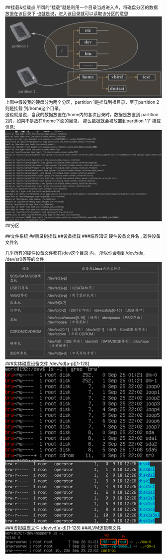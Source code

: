 ##挂载&挂载点
所谓的“挂载”就是利用一个目录当成进入点，将磁盘分区的数据放置在该目录下
也就是说，进入该目录就可以读取该分区的意思
![](.z_操作系统_硬件_设备_挂载_文件系统_images/943613c5.png)
上图中假设我的硬盘分为两个分区，partition 1是挂载到根目录，至于partition 2则是挂载 到/home这个目录。   
这也就是说，当我的数据放置在/home内的各次目录时，数据是放置到 partition 2的，如果不是放在/home下面的目录， 那么数据就会被放置到partition 1了
挂载信息:
![](.z_操作系统_硬件_设备_挂载_images/03867269.png)
##分区

##文件系统
##目录树挂载
##设备挂载
###临界知识
硬件设备文件名 , 软件设备文件名  

几乎所有的硬件设备文件都在/dev这个目录 内， 所以你会看到/dev/sda, /dev/sr0等等的文件
![](.z_操作系统_文件管理_硬件_设备_images/6ef0a549.png)
###实体磁盘设备文件
/dev/sd[a-p][1-128]
![](.z_操作系统_硬件_设备_挂载_images/e1f25de0.png)
![](.z_操作系统_硬件_设备_挂载_images/aa84b2ee.png)
###虚拟磁盘文件
/dev/vd[a-d][1-128]
###LVM逻辑卷文件
![](.z_操作系统_硬件_设备_挂载_images/5616ea9c.png)
